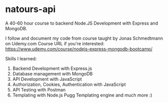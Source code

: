 # natours-api
A 40-60 hour course to backend Node.JS Development with Express and MongoDB.

I follow and document my code from course taught by Jonas Schmedtmann on Udemy.com
Course URL if you're interested: https://www.udemy.com/course/nodejs-express-mongodb-bootcamp/

Skills I learned:
1. Backend Development with Express.js
2. Database management with MongoDB
3. API Development with JavaScript
4. Authorization, Cookies, Authentication with JavaScript
5. API Testing with Postman
6. Templating with Node.js Pugg Templating engine
and much more :)
